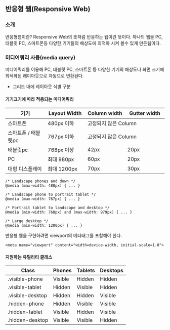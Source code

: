 <!--
layout: 'post'
section: 'Cornerstone Framework'
title: '반응형 웹'
outline: '반응형웹이란? (Responsive Web) Responsive Web의 뜻처럼 반응하는 웹이란 뜻이다. 하나의 웹을 PC, 태블릿 PC, 스마트폰등 다양한 기기들의 해상도에 최적화 시켜 볼수 있게 만든 웹이다. 미디어쿼리(media query)를 이용해 PC, 태블릿 PC, 스마트폰 등 다양한 기기의 해상도나 화면 크기에 최적화된 레이아웃으로 자동으로 변환된다...'
date: '2012-11-16'
tagstr: 'style'
subsection: 'Style'
order: '[3, 3]'
thumbnail: '3. Style.png'
-->

반응형 웹(Responsive Web)
----------------
### 소개

반응형웹이란? Responsive Web의 뜻처럼 반응하는 웹이란 뜻이다. 하나의 웹을 PC, 태블릿 PC, 스마트폰등 다양한 기기들의 해상도에 최적화 시켜 볼수 있게 만든웹이다.
	

### 미디어쿼리 사용(media query)

미디어쿼리를 이용해 PC, 태블릿 PC, 스마트폰 등 다양한 기기의 해상도나 화면 크기에 최적화된 레이아웃으로 자동으로 변환된다.

* 그리드 내에 레이아웃 식별 구분

#### 기기크기에 따라 적용되는 미디어쿼리

<table class="table table-bordered">
	<colgroup>
		<col width="25%" />
		<col width="25%" />
		<col width="25%" />
		<col width="" />
	</colgroup>
	<thead>
		<tr>
			<th class="fixed_table">기기</th>
			<th>Layout Width</th>
			<th>Column width</th>
			<th>Gutter width</th>
		</tr>
	</thead>
	<tbody>
		<tr>
			<td class="fixed_table">스마트폰</td>
			<td>480px 이하</td>
			<td colspan="2">고정되지 않은 Column</td>
		<tr>
			<td class="fixed_table">스마트폰 / 태블릿pc</td>
			<td>767px 이하</td>
			<td colspan="2">고정되지 않은 Column</td>
		</tr>
		<tr>
			<td class="fixed_table">태블릿pc</td>
			<td>768px 이상</td>
			<td>42px</td>
			<td>20px</td>
		</tr>
		<tr>
			<td class="fixed_table">PC</td>
			<td>최대 980px</td>
			<td>60px</td>
			<td>20px</td>
		</tr>
		<tr>
			<td class="fixed_table">대형 디스플레이</td>
			<td>최대  1200px</td>
			<td>70px</td>
			<td>30px</td>
		</tr>
	</tbody>
</table>

```
/* Landscape phones and down */
@media (max-width: 480px) { ... }

/* Landscape phone to portrait tablet */
@media (max-width: 767px) { ... }

/* Portrait tablet to landscape and desktop */
@media (min-width: 768px) and (max-width: 979px) { ... }
 
/* Large desktop */
@media (min-width: 1200px) { ... }
```

반응형 웹을 구현하려면 viewport의 메타태그를 포함해야 한다.

```
<meta name="viewport" content="width=device-width, initial-scale=1.0">
```

#### 지원하는 유틸리티 클래스

<table class="table table-bordered"><thead>
<tr>
<th class="fixed_table">Class</th>
<th>Phones</th>
<th>Tablets</th>
<th>Desktops</th>
</tr>
</thead><tbody>
<tr>
<td class="fixed_table">.visible-phone</td>
<td>Visible</td>
<td>Hidden</td>
<td>Hidden</td>
</tr>
<tr>
<td class="fixed_table">.visible-tablet</td>
<td>Hidden</td>
<td>Visible</td>
<td>Hidden</td>
</tr>
<tr>
<td class="fixed_table">.visible-desktop</td>
<td>Hidden</td>
<td>Hidden</td>
<td>Visible</td>
</tr>
<tr>
<td class="fixed_table">.hidden-phone</td>
<td>Hidden</td>
<td>Visible</td>
<td>Visible</td>
</tr>
<tr>
<td class="fixed_table">.hidden-tablet</td>
<td>Visible</td>
<td>Hidden</td>
<td>Visible</td>
</tr>
<tr>
<td class="fixed_table">.hidden-desktop</td>
<td>Visible</td>
<td>Visible</td>
<td>Hidden</td>
</tr>
</tbody></table>
